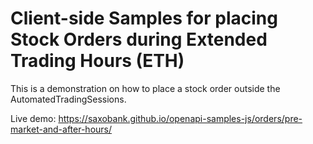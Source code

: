 # Client-side Samples for placing Stock Orders during Extended Trading Hours (ETH)

This is a demonstration on how to place a stock order outside the AutomatedTradingSessions.

Live demo: <https://saxobank.github.io/openapi-samples-js/orders/pre-market-and-after-hours/>
